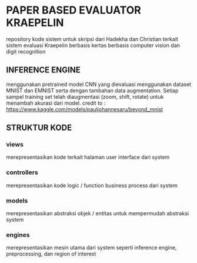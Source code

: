 # PAPER BASED EVALUATOR KRAEPELIN
repository kode sistem untuk skripsi dari Hadekha dan Christian terkait sistem evaluasi Kraepelin berbasis kertas berbasis computer vision dan digit
recognition

## INFERENCE ENGINE
menggunakan pretrained model CNN yang dievaluasi menggunakan dataset MNIST dan EMNIST serta
dengan tambahan data augmentation. Setiap sampel training set telah diaugmentasi (zoom, shift, rotate) untuk menambah
akurasi dari model.
credit to : https://www.kaggle.com/models/pauljohannesaru/beyond_mnist

## STRUKTUR KODE

### views
merepresentasikan kode terkait halaman user interface dari system

### controllers
merepresentasikan kode logic / function business process dari system

### models
merepresentasikan abstraksi objek / entitas untuk mempermudah abstraksi system

### engines
merepresentasikan mesin utama dari system seperti inference engine, preprocessing, dan region of interest